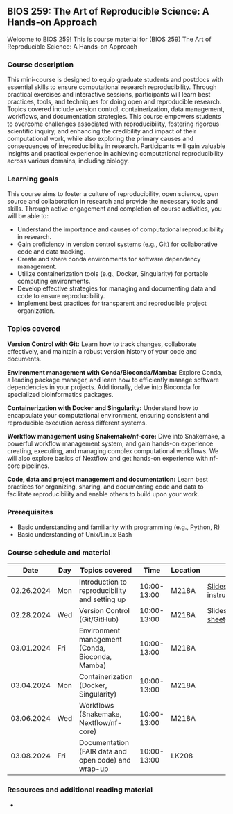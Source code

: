 ## BIOS 259: The Art of Reproducible Science: A Hands-on Approach
Welcome to BIOS 259! This is course material for (BIOS 259) The Art of Reproducible Science: A Hands-on Approach

### Course description

This mini-course is designed to equip graduate students and postdocs with essential skills to ensure computational research reproducibility. Through practical exercises and interactive sessions, participants will learn best practices, tools, and techniques for doing open and reproducible research. Topics covered include version control, containerization, data management, workflows, and documentation strategies. This course empowers students to overcome challenges associated with reproducibility, fostering rigorous scientific inquiry, and enhancing the credibility and impact of their computational work, while also exploring the primary causes and consequences of irreproducibility in research. Participants will gain valuable insights and practical experience in achieving computational reproducibility across various domains, including biology.

### Learning goals

This course aims to foster a culture of reproducibility, open science, open source and collaboration in research and provide the necessary tools and skills. Through active engagement and completion of course activities, you will be able to:
- Understand the importance and causes of computational reproducibility in research.
- Gain proficiency in version control systems (e.g., Git) for collaborative code and data tracking.
- Create and share conda environments for software dependency management.
- Utilize containerization tools (e.g., Docker, Singularity) for portable computing environments.
- Develop effective strategies for managing and documenting data and code to ensure reproducibility.
- Implement best practices for transparent and reproducible project organization.

### Topics covered

**Version Control with Git:** Learn how to track changes, collaborate effectively, and maintain a robust version history of your code and documents.

**Environment management with Conda/Bioconda/Mamba:** Explore Conda, a leading package manager, and learn how to efficiently manage software dependencies in your projects. Additionally, delve into Bioconda for specialized bioinformatics packages.

**Containerization with Docker and Singularity:**
Understand how to encapsulate your computational environment, ensuring consistent and reproducible execution across different systems.

**Workflow management using Snakemake/nf-core:**
Dive into Snakemake, a powerful workflow management system, and gain hands-on experience creating, executing, and managing complex computational workflows. We will also explore basics of Nextflow and get hands-on experience with nf-core pipelines.

**Code, data and project management and documentation:**
Learn best practices for organizing, sharing, and documenting code and data to facilitate reproducibility and enable others to build upon your work.

### Prerequisites
- Basic understanding and familiarity with programming (e.g., Python, R)
- Basic understanding of Unix/Linux Bash

### Course schedule and material

| Date       | Day     | Topics covered                               | Time     | Location    | Material                |
|------------|---------|-----------------------------------------------|----------|-------------|-------------------------|
| 02.26.2024 | Mon  | Introduction to reproducibility and setting up | 10:00-13:00 | M218A | [Slides](/01-course-intro/BIOS259_01-introduction-to-reproducibility_20240226.pdf), Setup instructions |
| 02.28.2024 | Wed | Version Control (Git/GitHub)                   | 10:00-13:00 | M218A       | Slides, [Git cheat sheet](https://education.github.com/git-cheat-sheet-education.pdf){:target="_blank"} |
| 03.01.2024 | Fri  | Environment management (Conda, Bioconda, Mamba) | 10:00-13:00 | M218A       |  |
| 03.04.2024 | Mon  | Containerization (Docker, Singularity)          | 10:00-13:00 | M218A       |  |
| 03.06.2024 | Wed | Workflows (Snakemake, Nextflow/nf-core)        | 10:00-13:00 | M218A       |  |
| 03.08.2024 | Fri  | Documentation (FAIR data and open code) and wrap-up | 10:00-13:00 | LK208 |  |


### Resources and additional reading material
- 
